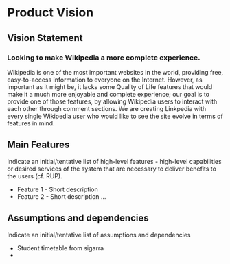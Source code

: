 # Product Vision

## Vision Statement

### Looking to make Wikipedia a more complete experience.
Wikipedia is one of the most important websites in the world, providing free, easy-to-access information to everyone on the Internet. However, as important as it might be, it lacks some Quality of Life features that would make it a much more enjoyable and complete experience; our goal is to provide one of those features, by allowing Wikipedia users to interact with each other through comment sections. We are creating Linkpedia with every single Wikipedia user who would like to see the site evolve in terms of features in mind.

## Main Features
Indicate an  initial/tentative list of high-level features - high-level capabilities or desired services of the system that are necessary to deliver benefits to the users (cf. RUP).
 - Feature 1 - Short description
 - Feature 2 - Short description
...

## Assumptions and dependencies
Indicate an  initial/tentative list of assumptions and dependencies 

- Student timetable from sigarra
- 
